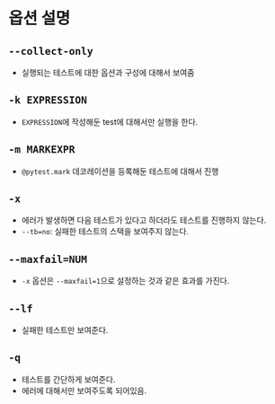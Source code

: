 # 옵션 설명

## `--collect-only`

* 실행되는 테스트에 대한 옵션과 구성에 대해서 보여줌

## `-k EXPRESSION`

* `EXPRESSION`에 작성해둔 test에 대해서만 실행을 한다.

## `-m MARKEXPR`

* `@pytest.mark` 데코레이션을 등록해둔 테스트에 대해서 진행

## `-x`

* 에러가 발생하면 다음 테스트가 있다고 하더라도 테스트를 진행하지 않는다.
* `--tb=no`: 실패한 테스트의 스택을 보여주지 않는다.

## `--maxfail=NUM`

* `-x` 옵션은 `--maxfail=1`으로 설정하는 것과 같은 효과를 가진다.

## `--lf`

* 실패한 테스트만 보여준다.

## `-q`

* 테스트를 간단하게 보여준다.
* 에러에 대해서만 보여주도록 되어있음.
